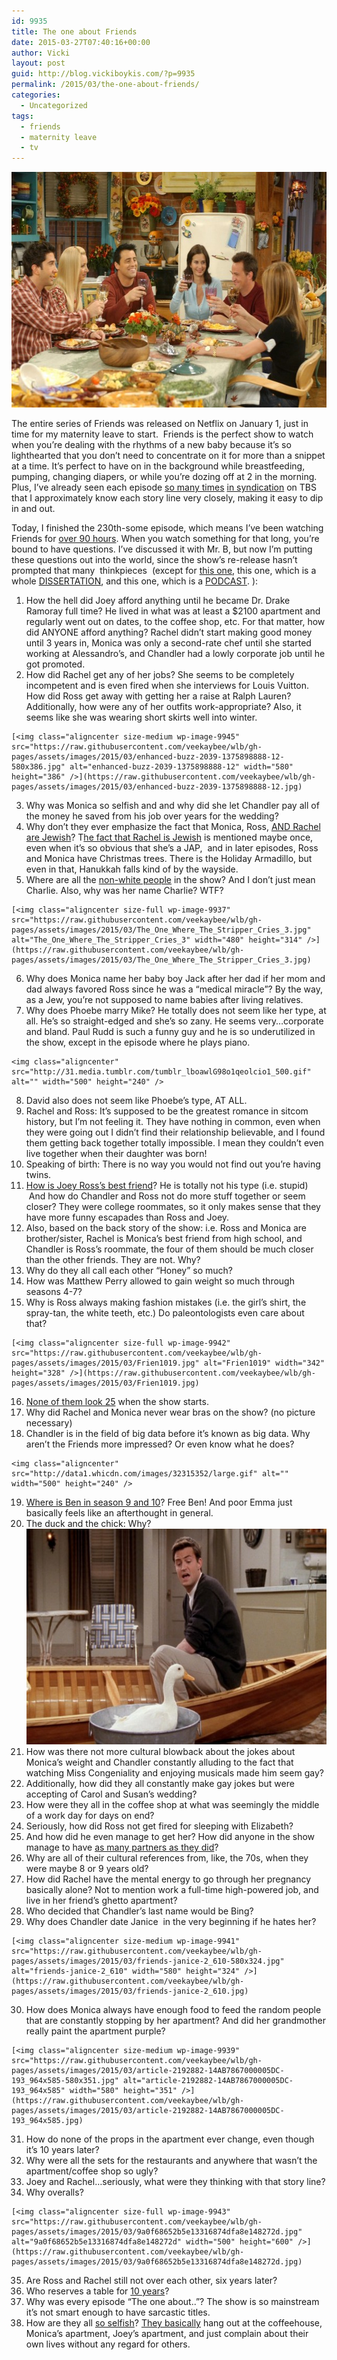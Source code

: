 ```yaml
---
id: 9935
title: The one about Friends
date: 2015-03-27T07:40:16+00:00
author: Vicki
layout: post
guid: http://blog.vickiboykis.com/?p=9935
permalink: /2015/03/the-one-about-friends/
categories:
  - Uncategorized
tags:
  - friends
  - maternity leave
  - tv
---
```

[<img class="aligncenter size-medium wp-image-9936" src="https://raw.githubusercontent.com/veekaybee/wlb/gh-pages/assets/images/2015/03/2ddf7ec8-1126-4656-a027-c21e1f2f2bfd-580x377.jpeg" alt="-2ddf7ec8-1126-4656-a027-c21e1f2f2bfd" width="580" height="377" />](https://raw.githubusercontent.com/veekaybee/wlb/gh-pages/assets/images/2015/03/2ddf7ec8-1126-4656-a027-c21e1f2f2bfd.jpeg)

The entire series of Friends was released on Netflix on January 1, just in time for my maternity leave to start.  Friends is the perfect show to watch when you&#8217;re dealing with the rhythms of a new baby because it&#8217;s so lighthearted that you don&#8217;t need to concentrate on it for more than a snippet at a time. It&#8217;s perfect to have on in the background while breastfeeding, pumping, changing diapers, or while you&#8217;re dozing off at 2 in the morning. Plus, I&#8217;ve already seen each episode <a href="http://adage.com/article/media/cable-nets-broadcast-reruns/245364/" target="_blank">so many times</a> <a href="http://www.vulture.com/2014/12/friends-sped-up-syndication.html" target="_blank">in syndication</a> on TBS that I approximately know each story line very closely, making it easy to dip in and out.

Today, I finished the 230th-some episode, which means I&#8217;ve been watching Friends for [over 90 hours](http://its-tuesday-again.tumblr.com/post/106907160753/all-of-friends-was-just-put-on-netflix-my-classes). When you watch something for that long, you&#8217;re bound to have questions. I&#8217;ve discussed it with Mr. B, but now I&#8217;m putting these questions out into the world, since the show&#8217;s re-release hasn&#8217;t prompted that many  thinkpieces  (except for <a href="http://www.slate.com/articles/arts/culturebox/2014/05/friends_chandler_joey_ross_rachel_monica_phoebe_which_friends_were_closest.html" target="_blank">this one</a>, this one, which is a whole <a href="https://etd.ohiolink.edu/!etd.send_file?accession=bgsu1182538485&disposition=inline" target="_blank">DISSERTATION</a>, and this one, which is a <a href="https://itunes.apple.com/us/podcast/best-of-friends/id952471642?mt=2" target="_blank">PODCAST</a>. ):

  1. How the hell did Joey afford anything until he became Dr. Drake Ramoray full time? He lived in what was at least a $2100 apartment and regularly went out on dates, to the coffee shop, etc. For that matter, how did ANYONE afford anything? Rachel didn&#8217;t start making good money until 3 years in, Monica was only a second-rate chef until she started working at Alessandro&#8217;s, and Chandler had a lowly corporate job until he got promoted.
  2. How did Rachel get any of her jobs? She seems to be completely incompetent and is even fired when she interviews for Louis Vuitton. How did Ross get away with getting her a raise at Ralph Lauren? Additionally, how were any of her outfits work-appropriate? Also, it seems like she was wearing short skirts well into winter.
  
    [<img class="aligncenter size-medium wp-image-9945" src="https://raw.githubusercontent.com/veekaybee/wlb/gh-pages/assets/images/2015/03/enhanced-buzz-2039-1375898888-12-580x386.jpg" alt="enhanced-buzz-2039-1375898888-12" width="580" height="386" />](https://raw.githubusercontent.com/veekaybee/wlb/gh-pages/assets/images/2015/03/enhanced-buzz-2039-1375898888-12.jpg)
  3. Why was Monica so selfish and and why did she let Chandler pay all of the money he saved from his job over years for the wedding?
  4. Why don&#8217;t they ever emphasize the fact that Monica, Ross, <a href="http://www.vulture.com/2014/12/friends-countdown-is-rachel-green-jewish.html" target="_blank">AND Rachel are Jewish</a>? T<a href="http://www.jewornotjew.com/profile.jsp?ID=471" target="_blank">he fact that Rachel is Jewish</a> is mentioned maybe once, even when it&#8217;s so obvious that she&#8217;s a JAP,  and in later episodes, Ross and Monica have Christmas trees. There is the Holiday Armadillo, but even in that, Hanukkah falls kind of by the wayside.
  5. Where are all the <a href="https://brianair.wordpress.com/television/friends-a-critical-analysis/" target="_blank">non-white people</a> in the show? And I don&#8217;t just mean Charlie. Also, why was her name Charlie? WTF?
  
    [<img class="aligncenter size-full wp-image-9937" src="https://raw.githubusercontent.com/veekaybee/wlb/gh-pages/assets/images/2015/03/The_One_Where_The_Stripper_Cries_3.jpg" alt="The_One_Where_The_Stripper_Cries_3" width="480" height="314" />](https://raw.githubusercontent.com/veekaybee/wlb/gh-pages/assets/images/2015/03/The_One_Where_The_Stripper_Cries_3.jpg)
  6. Why does Monica name her baby boy Jack after her dad if her mom and dad always favored Ross since he was a &#8220;medical miracle&#8221;? By the way, as a Jew, you&#8217;re not supposed to name babies after living relatives.
  7. Why does Phoebe marry Mike? He totally does not seem like her type, at all. He&#8217;s so straight-edged and she&#8217;s so zany. He seems very&#8230;corporate and bland. Paul Rudd is such a funny guy and he is so underutilized in the show, except in the episode where he plays piano.
  
    <img class="aligncenter" src="http://31.media.tumblr.com/tumblr_lboawlG98o1qeolcio1_500.gif" alt="" width="500" height="240" />
  8. David also does not seem like Phoebe&#8217;s type, AT ALL.
  9. Rachel and Ross: It&#8217;s supposed to be the greatest romance in sitcom history, but I&#8217;m not feeling it. They have nothing in common, even when they were going out I didn&#8217;t find their relationship believable, and I found them getting back together totally impossible. I mean they couldn&#8217;t even live together when their daughter was born!
 10. Speaking of birth: There is no way you would not find out you&#8217;re having twins.
 11. <a href="http://www.reddit.com/r/dataisbeautiful/comments/2t7dtx/update_visualization_of_friendships_from_friends/" target="_blank">How is Joey Ross&#8217;s best friend</a>? He is totally not his type (i.e. stupid)  And how do Chandler and Ross not do more stuff together or seem closer? They were college roommates, so it only makes sense that they have more funny escapades than Ross and Joey.
 12. Also, based on the back story of the show: i.e. Ross and Monica are brother/sister, Rachel is Monica&#8217;s best friend from high school, and Chandler is Ross&#8217;s roommate, the four of them should be much closer than the other friends. They are not. Why?
 13. Why do they all call each other &#8220;Honey&#8221; so much?
 14. How was Matthew Perry allowed to gain weight so much through seasons 4-7?
 15. Why is Ross always making fashion mistakes (i.e. the girl&#8217;s shirt, the spray-tan, the white teeth, etc.) Do paleontologists even care about that?
  
    [<img class="aligncenter size-full wp-image-9942" src="https://raw.githubusercontent.com/veekaybee/wlb/gh-pages/assets/images/2015/03/Frien1019.jpg" alt="Frien1019" width="342" height="328" />](https://raw.githubusercontent.com/veekaybee/wlb/gh-pages/assets/images/2015/03/Frien1019.jpg)
 16. <a href="http://www.huffingtonpost.com/2014/08/19/friends-plot-holes_n_5670113.html" target="_blank">None of them look 25</a> when the show starts.
 17. Why did Rachel and Monica never wear bras on the show? (no picture necessary)
 18. Chandler is in the field of big data before it&#8217;s known as big data. Why aren&#8217;t the Friends more impressed? Or even know what he does?
  
    <img class="aligncenter" src="http://data1.whicdn.com/images/32315352/large.gif" alt="" width="500" height="240" />
 19. <a href="http://www.reddit.com/r/plotholes/comments/2s2g8n/friends_does_ross_not_give_a_shit_about_his_kids/" target="_blank">Where is Ben in season 9 and 10</a>? Free Ben! And poor Emma just basically feels like an afterthought in general.
 20. The duck and the chick: Why?<img class="aligncenter size-medium wp-image-9938" src="https://raw.githubusercontent.com/veekaybee/wlb/gh-pages/assets/images/2015/03/Chick-and-Duck-Friends-580x345.jpg" alt="Chick-and-Duck-Friends" width="580" height="345" />
 21. How was there not more cultural blowback about the jokes about Monica&#8217;s weight and Chandler constantly alluding to the fact that watching Miss Congeniality and enjoying musicals made him seem gay?
 22. Additionally, how did they all constantly make gay jokes but were accepting of Carol and Susan&#8217;s wedding?
 23. How were they all in the coffee shop at what was seemingly the middle of a work day for days on end?
 24. Seriously, how did Ross not get fired for sleeping with Elizabeth?
 25. And how did he even manage to get her? How did anyone in the show manage to have <a href="http://reddit.com/r/entertainment/comments/15y5tj/characters_in_friends_didnt_have_85_total_sex/" target="_blank">as many partners as they did</a>?
 26. Why are all of their cultural references from, like, the 70s, when they were maybe 8 or 9 years old?
 27. How did Rachel have the mental energy to go through her pregnancy basically alone? Not to mention work a full-time high-powered job, and live in her friend&#8217;s ghetto apartment?
 28. Who decided that Chandler&#8217;s last name would be Bing?
 29. Why does Chandler date Janice  in the very beginning if he hates her?
  
    [<img class="aligncenter size-medium wp-image-9941" src="https://raw.githubusercontent.com/veekaybee/wlb/gh-pages/assets/images/2015/03/friends-janice-2_610-580x324.jpg" alt="friends-janice-2_610" width="580" height="324" />](https://raw.githubusercontent.com/veekaybee/wlb/gh-pages/assets/images/2015/03/friends-janice-2_610.jpg)
 30. How does Monica always have enough food to feed the random people that are constantly stopping by her apartment? And did her grandmother really paint the apartment purple?
  
    [<img class="aligncenter size-medium wp-image-9939" src="https://raw.githubusercontent.com/veekaybee/wlb/gh-pages/assets/images/2015/03/article-2192882-14AB7867000005DC-193_964x585-580x351.jpg" alt="article-2192882-14AB7867000005DC-193_964x585" width="580" height="351" />](https://raw.githubusercontent.com/veekaybee/wlb/gh-pages/assets/images/2015/03/article-2192882-14AB7867000005DC-193_964x585.jpg)
 31. How do none of the props in the apartment ever change, even though it&#8217;s 10 years later?
 32. Why were all the sets for the restaurants and anywhere that wasn&#8217;t the apartment/coffee shop so ugly?
 33. Joey and Rachel&#8230;seriously, what were they thinking with that story line?
 34. Why overalls?
  
    [<img class="aligncenter size-full wp-image-9943" src="https://raw.githubusercontent.com/veekaybee/wlb/gh-pages/assets/images/2015/03/9a0f68652b5e13316874dfa8e148272d.jpg" alt="9a0f68652b5e13316874dfa8e148272d" width="500" height="600" />](https://raw.githubusercontent.com/veekaybee/wlb/gh-pages/assets/images/2015/03/9a0f68652b5e13316874dfa8e148272d.jpg)
 35. Are Ross and Rachel still not over each other, six years later?
 36. Who reserves a table for <a href="http://blog.peopleschoice.com/2015/01/20/friends-central-perk-table-was-reserved/" target="_blank">10 years</a>?
 37. Why was every episode &#8220;The one about..&#8221;? The show is so mainstream it&#8217;s not smart enough to have sarcastic titles.
 38. How are they all <a href="http://whatculture.com/tv/7-reasons-rachel-utterly-horrible-character-friends.php" target="_blank">so selfish</a>? <a href="http://www.quora.com/Who-is-most-selfish-among-the-Friends-Why" target="_blank">They basically</a> hang out at the coffeehouse, Monica&#8217;s apartment, Joey&#8217;s apartment, and just complain about their own lives without any regard for others.
